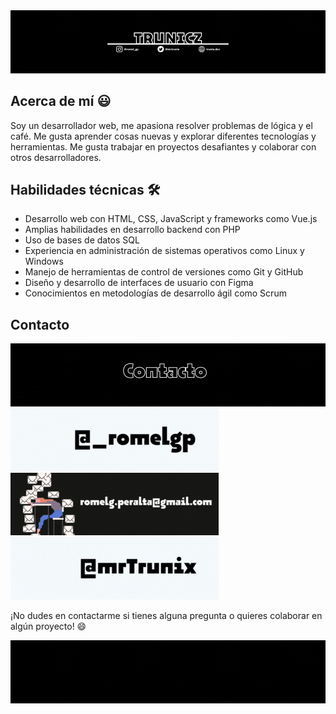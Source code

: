 <div>
  <img src="./src/background.gif" style="width=100%;">
</div>

## Acerca de mí 😃

Soy un desarrollador web, me apasiona resolver problemas de lógica y el café. Me gusta aprender cosas nuevas y explorar diferentes tecnologías y herramientas. Me gusta trabajar en proyectos desafiantes y colaborar con otros desarrolladores.

## Habilidades técnicas 🛠

- Desarrollo web con HTML, CSS, JavaScript y frameworks como Vue.js
- Amplias habilidades en desarrollo backend con PHP
- Uso de bases de datos SQL
- Experiencia en administración de sistemas operativos como Linux y Windows
- Manejo de herramientas de control de versiones como Git y GitHub
- Diseño y desarrollo de interfaces de usuario con Figma
- Conocimientos en metodologías de desarrollo ágil como Scrum

## Contacto

<div>
  <img src="./src/contacto.gif" style="width=100%;">
</div>
<div style="width=100%;display=flex;">
  <div style="width=33%;">
    <a href="https://www.instagram.com/_romelgp/">
      <img src="./src/instagram.gif">
    </a>
  </div>
  <div style="width=33%;">
    <a href="mailto:romelg.peralta@gmail.com">
      <img src="./src/mail.gif">
    </a>
  </div>
  <div style="width=33%;">
    <a href="https://twitter.com/MrTrunix">
      <img src="./src/twitter.gif">
    </a>
  </div>
</div>

¡No dudes en contactarme si tienes alguna pregunta o quieres colaborar en algún proyecto! 😄

<div>
  <img src="./src/footer.gif" style="width=100%;">
</div>
